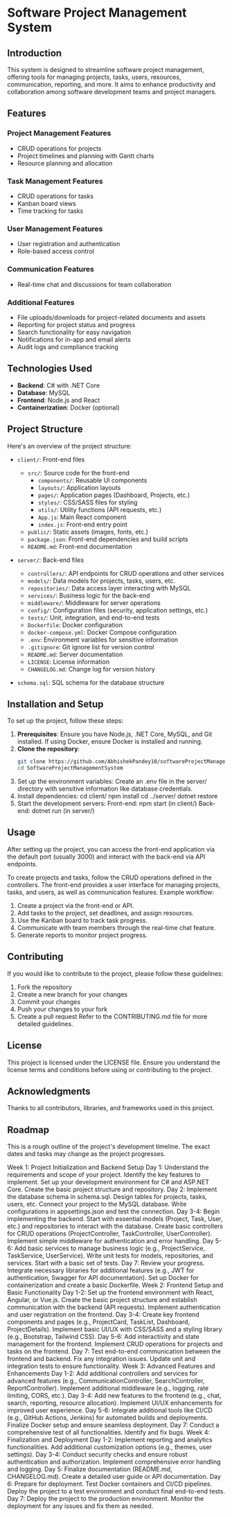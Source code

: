 # Software Project Management System

## Introduction
This system is designed to streamline software project management, offering tools for managing projects, tasks, users, resources, communication, reporting, and more. It aims to enhance productivity and collaboration among software development teams and project managers.

## Features
### Project Management Features
- CRUD operations for projects
- Project timelines and planning with Gantt charts
- Resource planning and allocation

### Task Management Features
- CRUD operations for tasks
- Kanban board views
- Time tracking for tasks

### User Management Features
- User registration and authentication
- Role-based access control

### Communication Features
- Real-time chat and discussions for team collaboration

### Additional Features
- File uploads/downloads for project-related documents and assets
- Reporting for project status and progress
- Search functionality for easy navigation
- Notifications for in-app and email alerts
- Audit logs and compliance tracking

## Technologies Used
- **Backend**: C# with .NET Core
- **Database**: MySQL
- **Frontend**: Node.js and React
- **Containerization**: Docker (optional)

## Project Structure
Here's an overview of the project structure:

- `client/`: Front-end files
  - `src/`: Source code for the front-end
    - `components/`: Reusable UI components
    - `layouts/`: Application layouts
    - `pages/`: Application pages (Dashboard, Projects, etc.)
    - `styles/`: CSS/SASS files for styling
    - `utils/`: Utility functions (API requests, etc.)
    - `App.js`: Main React component
    - `index.js`: Front-end entry point
  - `public/`: Static assets (images, fonts, etc.)
  - `package.json`: Front-end dependencies and build scripts
  - `README.md`: Front-end documentation

- `server/`: Back-end files
  - `controllers/`: API endpoints for CRUD operations and other services
  - `models/`: Data models for projects, tasks, users, etc.
  - `repositories/`: Data access layer interacting with MySQL
  - `services/`: Business logic for the back-end
  - `middleware/`: Middleware for server operations
  - `config/`: Configuration files (security, application settings, etc.)
  - `tests/`: Unit, integration, and end-to-end tests
  - `Dockerfile`: Docker configuration
  - `docker-compose.yml`: Docker Compose configuration
  - `.env`: Environment variables for sensitive information
  - `.gitignore`: Git ignore list for version control
  - `README.md`: Server documentation
  - `LICENSE`: License information
  - `CHANGELOG.md`: Change log for version history
  
- `schema.sql`: SQL schema for the database structure

## Installation and Setup
To set up the project, follow these steps:

1. **Prerequisites**: Ensure you have Node.js, .NET Core, MySQL, and Git installed. If using Docker, ensure Docker is installed and running.
2. **Clone the repository**:
   ```bash
   git clone https://github.com/AbhishekPandey10/softwareProjectManagementSystem.git
   cd SoftwareProjectManagementSystem
3. Set up the environment variables: Create an .env file in the server/ directory with sensitive information like database credentials.
4. Install dependencies:
cd client/
npm install
cd ../server/
dotnet restore
5. Start the development servers:
Front-end: npm start (in client/)
Back-end: dotnet run (in server/)

## Usage
After setting up the project, you can access the front-end application via the default port (usually 3000) and interact with the back-end via API endpoints.

To create projects and tasks, follow the CRUD operations defined in the controllers. The front-end provides a user interface for managing projects, tasks, and users, as well as communication features.
Example workflow:
1. Create a project via the front-end or API.
2. Add tasks to the project, set deadlines, and assign resources.
3. Use the Kanban board to track task progress.
4. Communicate with team members through the real-time chat feature.
5. Generate reports to monitor project progress.

## Contributing
If you would like to contribute to the project, please follow these guidelines:
1. Fork the repository
2. Create a new branch for your changes
3. Commit your changes
4. Push your changes to your fork
5. Create a pull request
Refer to the CONTRIBUTING.md file for more detailed guidelines.

## License
This project is licensed under the LICENSE file. Ensure you understand the license terms and conditions before using or contributing to the project.

## Acknowledgments
Thanks to all contributors, libraries, and frameworks used in this project.

## Roadmap
This is a rough outline of the project's development timeline. The exact dates and tasks may change as the project progresses.

Week 1: Project Initialization and Backend Setup
Day 1:
Understand the requirements and scope of your project. Identify the key features to implement.
Set up your development environment for C# and ASP.NET Core.
Create the basic project structure and repository.
Day 2:
Implement the database schema in schema.sql. Design tables for projects, tasks, users, etc.
Connect your project to the MySQL database. Write configurations in appsettings.json and test the connection.
Day 3-4:
Begin implementing the backend. Start with essential models (Project, Task, User, etc.) and repositories to interact with the database.
Create basic controllers for CRUD operations (ProjectController, TaskController, UserController).
Implement simple middleware for authentication and error handling.
Day 5-6:
Add basic services to manage business logic (e.g., ProjectService, TaskService, UserService).
Write unit tests for models, repositories, and services. Start with a basic set of tests.
Day 7:
Review your progress. Integrate necessary libraries for additional features (e.g., JWT for authentication, Swagger for API documentation).
Set up Docker for containerization and create a basic Dockerfile.
Week 2: Frontend Setup and Basic Functionality
Day 1-2:
Set up the frontend environment with React, Angular, or Vue.js.
Create the basic project structure and establish communication with the backend (API requests).
Implement authentication and user registration on the frontend.
Day 3-4:
Create key frontend components and pages (e.g., ProjectCard, TaskList, Dashboard, ProjectDetails).
Implement basic UI/UX with CSS/SASS and a styling library (e.g., Bootstrap, Tailwind CSS).
Day 5-6:
Add interactivity and state management for the frontend.
Implement CRUD operations for projects and tasks on the frontend.
Day 7:
Test end-to-end communication between the frontend and backend. Fix any integration issues.
Update unit and integration tests to ensure functionality.
Week 3: Advanced Features and Enhancements
Day 1-2:
Add additional controllers and services for advanced features (e.g., CommunicationController, SearchController, ReportController).
Implement additional middleware (e.g., logging, rate limiting, CORS, etc.).
Day 3-4:
Add new features to the frontend (e.g., chat, search, reporting, resource allocation).
Implement UI/UX enhancements for improved user experience.
Day 5-6:
Integrate additional tools like CI/CD (e.g., GitHub Actions, Jenkins) for automated builds and deployments.
Finalize Docker setup and ensure seamless deployment.
Day 7:
Conduct a comprehensive test of all functionalities. Identify and fix bugs.
Week 4: Finalization and Deployment
Day 1-2:
Implement reporting and analytics functionalities.
Add additional customization options (e.g., themes, user settings).
Day 3-4:
Conduct security checks and ensure robust authentication and authorization.
Implement comprehensive error handling and logging.
Day 5:
Finalize documentation (README.md, CHANGELOG.md).
Create a detailed user guide or API documentation.
Day 6:
Prepare for deployment. Test Docker containers and CI/CD pipelines.
Deploy the project to a test environment and conduct final end-to-end tests.
Day 7:
Deploy the project to the production environment.
Monitor the deployment for any issues and fix them as needed.